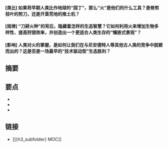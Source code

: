 #### [类比] 如果将早期人类比作地球的“园丁”，那么“火”是他们的什么工具？是修剪枝叶的剪刀，还是开垦荒地的推土机？


#### [规律] “刀耕火种”的背后，隐藏着怎样的生态智慧？它如何利用火来增加生物多样性、提高狩猎效率，并创造出一个更适合人类生存的“镶嵌式景观”？


#### [影响] 人类对火的掌握，是如何让我们在与尼安德特人等其他古人类的竞争中脱颖而出的？这是否是一场最早的“技术驱动型”生态胜利？


## 摘要


## 要点

- 
- 
- 

## 链接

- [[{h3_subfolder} MOC]]
